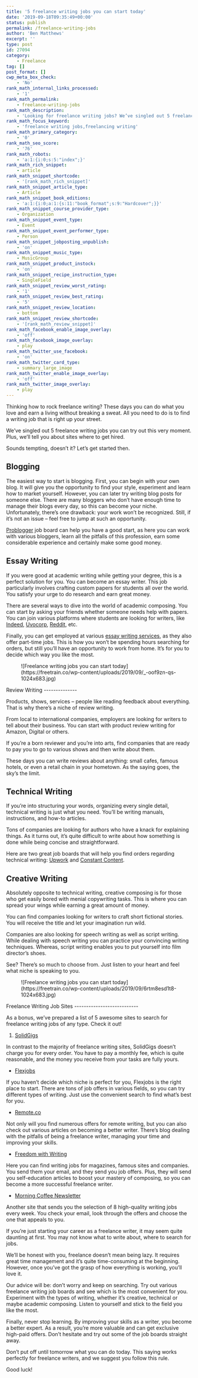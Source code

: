 ```yaml
---
title: '5 freelance writing jobs you can start today'
date: '2019-09-18T09:35:49+00:00'
status: publish
permalink: /freelance-writing-jobs
author: 'Ben Matthews'
excerpt: ''
type: post
id: 27094
category:
    - Freelance
tag: []
post_format: []
cwp_meta_box_check:
    - 'No'
rank_math_internal_links_processed:
    - '1'
rank_math_permalink:
    - freelance-writing-jobs
rank_math_description:
    - 'Looking for freelance writing jobs? We’ve singled out 5 freelance writing jobs you can try out this very moment.'
rank_math_focus_keyword:
    - 'freelance writing jobs,freelancing writing'
rank_math_primary_category:
    - '0'
rank_math_seo_score:
    - '76'
rank_math_robots:
    - 'a:1:{i:0;s:5:"index";}'
rank_math_rich_snippet:
    - article
rank_math_snippet_shortcode:
    - '[rank_math_rich_snippet]'
rank_math_snippet_article_type:
    - Article
rank_math_snippet_book_editions:
    - 'a:1:{i:0;a:1:{s:11:"book_format";s:9:"Hardcover";}}'
rank_math_snippet_course_provider_type:
    - Organization
rank_math_snippet_event_type:
    - Event
rank_math_snippet_event_performer_type:
    - Person
rank_math_snippet_jobposting_unpublish:
    - 'on'
rank_math_snippet_music_type:
    - MusicGroup
rank_math_snippet_product_instock:
    - 'on'
rank_math_snippet_recipe_instruction_type:
    - SingleField
rank_math_snippet_review_worst_rating:
    - '1'
rank_math_snippet_review_best_rating:
    - '5'
rank_math_snippet_review_location:
    - bottom
rank_math_snippet_review_shortcode:
    - '[rank_math_review_snippet]'
rank_math_facebook_enable_image_overlay:
    - 'off'
rank_math_facebook_image_overlay:
    - play
rank_math_twitter_use_facebook:
    - 'on'
rank_math_twitter_card_type:
    - summary_large_image
rank_math_twitter_enable_image_overlay:
    - 'off'
rank_math_twitter_image_overlay:
    - play
---
```

Thinking how to rock freelance writing? These days you can do what you love and earn a living without breaking a sweat. All you need to do is to find a writing job that is right up your street.

We’ve singled out 5 freelance writing jobs you can try out this very moment. Plus, we’ll tell you about sites where to get hired.

Sounds tempting, doesn’t it? Let’s get started then.

Blogging
--------

The easiest way to start is blogging. First, you can begin with your own blog. It will give you the opportunity to find your style, experiment and learn how to market yourself. However, you can later try writing blog posts for someone else. There are many bloggers who don’t have enough time to manage their blogs every day, so this can become your niche. Unfortunately, there’s one drawback: your work won’t be recognized. Still, if it’s not an issue – feel free to jump at such an opportunity.

[Problogger](https://problogger.com/) job board can help you have a good start, as here you can work with various bloggers, learn all the pitfalls of this profession, earn some considerable experience and certainly make some good money.

Essay Writing
-------------

If you were good at academic writing while getting your degree, this is a perfect solution for you. You can become an essay writer. This job particularly involves crafting custom papers for students all over the world. You satisfy your urge to do research and earn great money.

There are several ways to dive into the world of academic composing. You can start by asking your friends whether someone needs help with papers. You can join various platforms where students are looking for writers, like [Indeed](https://www.indeed.com/q-Essay-Writer-jobs.html), [Uvocorp](https://www.uvocorp.com/), [Reddit](https://www.reddit.com/r/stressays), etc.

Finally, you can get employed at various [essay writing services](https://legitwritingservices.com/), as they also offer part-time jobs. This is how you won’t be spending hours searching for orders, but still you’ll have an opportunity to work from home. It’s for you to decide which way you like the most.

<figure class="wp-block-image">![Freelance writing jobs you can start today](https://freetrain.co/wp-content/uploads/2019/09/_-oof9zn-qs-1024x683.jpg)</figure>Review Writing
--------------

Products, shows, services – people like reading feedback about everything. That is why there’s a niche of review writing.

From local to international companies, employers are looking for writers to tell about their business. You can start with product review writing for Amazon, Digital or others.

If you’re a born reviewer and you’re into arts, find companies that are ready to pay you to go to various shows and then write about them.

These days you can write reviews about anything: small cafes, famous hotels, or even a retail chain in your hometown. As the saying goes, the sky’s the limit.

Technical Writing
-----------------

If you’re into structuring your words, organizing every single detail, technical writing is just what you need. You’ll be writing manuals, instructions, and how-to articles.

Tons of companies are looking for authors who have a knack for explaining things. As it turns out, it’s quite difficult to write about how something is done while being concise and straightforward.

Here are two great job boards that will help you find orders regarding technical writing: [Upwork](https://www.upwork.com/) and [Constant Content](https://www.constant-content.com/).

Creative Writing
----------------

Absolutely opposite to technical writing, creative composing is for those who get easily bored with menial copywriting tasks. This is where you can spread your wings while earning a great amount of money.

You can find companies looking for writers to craft short fictional stories. You will receive the title and let your imagination run wild.

Companies are also looking for speech writing as well as script writing. While dealing with speech writing you can practice your convincing writing techniques. Whereas, script writing enables you to put yourself into film director’s shoes.

See? There’s so much to choose from. Just listen to your heart and feel what niche is speaking to you.

<figure class="wp-block-image">![Freelance writing jobs you can start today](https://freetrain.co/wp-content/uploads/2019/09/6rtm8esd1t8-1024x683.jpg)</figure>Freelance Writing Job Sites
---------------------------

As a bonus, we’ve prepared a list of 5 awesome sites to search for freelance writing jobs of any type. Check it out!

1. [SolidGigs](https://members.solidgigs.com/)

In contrast to the majority of freelance writing sites, SolidGigs doesn’t charge you for every order. You have to pay a monthly fee, which is quite reasonable, and the money you receive from your tasks are fully yours.

- [Flexjobs](https://www.flexjobs.com/)

If you haven’t decide which niche is perfect for you, Flexjobs is the right place to start. There are tons of job offers in various fields, so you can try different types of writing. Just use the convenient search to find what’s best for you.

- [Remote.co](https://remote.co/)

Not only will you find numerous offers for remote writing, but you can also check out various articles on becoming a better writer. There’s blog dealing with the pitfalls of being a freelance writer, managing your time and improving your skills.

- [Freedom with Writing](https://www.freedomwithwriting.com/)

Here you can find writing jobs for magazines, famous sites and companies. You send them your email, and they send you job offers. Plus, they will send you self-education articles to boost your mastery of composing, so you can become a more successful freelance writer.

- [Morning Coffee Newsletter](https://www.freelancewriting.com/newsletters/morning-coffee-jobs-newsletter/)

Another site that sends you the selection of 8 high-quality writing jobs every week. You check your email, look through the offers and choose the one that appeals to you.

If you’re just starting your career as a freelance writer, it may seem quite daunting at first. You may not know what to write about, where to search for jobs.

We’ll be honest with you, freelance doesn’t mean being lazy. It requires great time management and it’s quite time-consuming at the beginning. However, once you’ve got the grasp of how everything is working, you’ll love it.

Our advice will be: don’t worry and keep on searching. Try out various freelance writing job boards and see which is the most convenient for you. Experiment with the types of writing, whether it’s creative, technical or maybe academic composing. Listen to yourself and stick to the field you like the most.

Finally, never stop learning. By improving your skills as a writer, you become a better expert. As a result, you’re more valuable and can get exclusive high-paid offers. Don’t hesitate and try out some of the job boards straight away.

Don’t put off until tomorrow what you can do today. This saying works perfectly for freelance writers, and we suggest you follow this rule.

Good luck!
